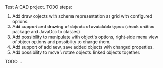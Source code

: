 Test A-CAD project.
TODO steps:
1) Add draw objects with schema representation as grid with configured options.
2) Add support and drawing of objects of avaialable types (check entities package and JavaDoc to classes)
3) Add possibility to manipulate with object's options, right-side menu view of object options and possibility to change them.
4) Add support of add new, save added objects with changed properties.
5) Add possibility to move \ rotate objects, linked objects together.

TODO:...
